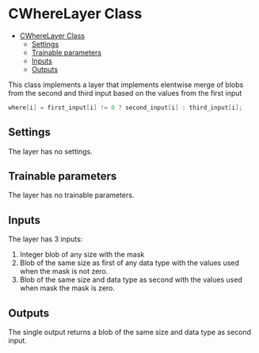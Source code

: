 # CWhereLayer Class

<!-- TOC -->

- [CWhereLayer Class](#cwherelayer-class)
    - [Settings](#settings)
    - [Trainable parameters](#trainable-parameters)
    - [Inputs](#inputs)
    - [Outputs](#outputs)

<!-- /TOC -->

This class implements a layer that implements elentwise merge of blobs from the second and third input
based on the values from the first input

```c++
where[i] = first_input[i] != 0 ? second_input[i] : third_input[i];
```

## Settings

The layer has no settings.

## Trainable parameters

The layer has no trainable parameters.

## Inputs

The layer has 3 inputs:

1. Integer blob of any size with the mask
2. Blob of the same size as first of any data type with the values used when the mask is not zero.
3. Blob of the same size and data type as second with the values used when mask the mask is zero.

## Outputs

The single output returns a blob of the same size and data type as second input.
